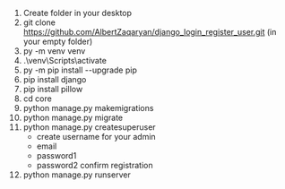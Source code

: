 1. Create folder in your desktop
2. git clone https://github.com/AlbertZaqaryan/django_login_register_user.git (in your empty folder)
3. py -m venv venv
4. .\venv\Scripts\activate
5. py -m pip install --upgrade pip
6. pip install django
7. pip install pillow
8. cd core
9. python manage.py makemigrations
10. python manage.py migrate
11. python manage.py createsuperuser
      -  create username for your admin
      -  email
      -  password1
      -  password2
    confirm registration
12. python manage.py runserver
